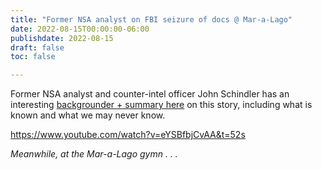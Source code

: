 ```yaml
---
title: "Former NSA analyst on FBI seizure of docs @ Mar-a-Lago"
date: 2022-08-15T00:00:00-06:00
publishdate: 2022-08-15
draft: false
toc: false

---
```


Former NSA analyst and counter-intel officer John Schindler has an interesting <a href="https://topsecretumbra.substack.com/p/trumps-florida-secrets-a-counterintelligence" target="blank">backgrounder + summary here</a> on this story, including what is known and what we may never know.

https://www.youtube.com/watch?v=eYSBfbjCvAA&t=52s
<figcaption><em>Meanwhile, at the Mar-a-Lago gymn . . . </am></figcaption>



